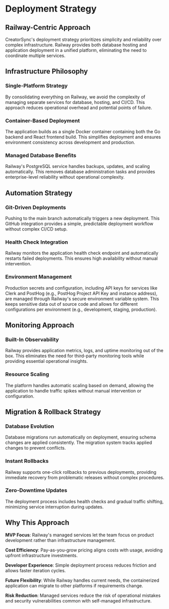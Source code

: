 # Deployment Strategy

## Railway-Centric Approach

CreatorSync's deployment strategy prioritizes simplicity and reliability over complex infrastructure. Railway provides both database hosting and application deployment in a unified platform, eliminating the need to coordinate multiple services.

## Infrastructure Philosophy

### Single-Platform Strategy

By consolidating everything on Railway, we avoid the complexity of managing separate services for database, hosting, and CI/CD. This approach reduces operational overhead and potential points of failure.

### Container-Based Deployment

The application builds as a single Docker container containing both the Go backend and React frontend build. This simplifies deployment and ensures environment consistency across development and production.

### Managed Database Benefits

Railway's PostgreSQL service handles backups, updates, and scaling automatically. This removes database administration tasks and provides enterprise-level reliability without operational complexity.

## Automation Strategy

### Git-Driven Deployments

Pushing to the main branch automatically triggers a new deployment. This GitHub integration provides a simple, predictable deployment workflow without complex CI/CD setup.

### Health Check Integration

Railway monitors the application health check endpoint and automatically restarts failed deployments. This ensures high availability without manual intervention.

### Environment Management

Production secrets and configuration, including API keys for services like Clerk and PostHog (e.g., PostHog Project API Key and instance address), are managed through Railway's secure environment variable system. This keeps sensitive data out of source code and allows for different configurations per environment (e.g., development, staging, production).

## Monitoring Approach

### Built-In Observability

Railway provides application metrics, logs, and uptime monitoring out of the box. This eliminates the need for third-party monitoring tools while providing essential operational insights.

### Resource Scaling

The platform handles automatic scaling based on demand, allowing the application to handle traffic spikes without manual intervention or configuration.

## Migration & Rollback Strategy

### Database Evolution

Database migrations run automatically on deployment, ensuring schema changes are applied consistently. The migration system tracks applied changes to prevent conflicts.

### Instant Rollbacks

Railway supports one-click rollbacks to previous deployments, providing immediate recovery from problematic releases without complex procedures.

### Zero-Downtime Updates

The deployment process includes health checks and gradual traffic shifting, minimizing service interruption during updates.

## Why This Approach

**MVP Focus**: Railway's managed services let the team focus on product development rather than infrastructure management.

**Cost Efficiency**: Pay-as-you-grow pricing aligns costs with usage, avoiding upfront infrastructure investments.

**Developer Experience**: Simple deployment process reduces friction and allows faster iteration cycles.

**Future Flexibility**: While Railway handles current needs, the containerized application can migrate to other platforms if requirements change.

**Risk Reduction**: Managed services reduce the risk of operational mistakes and security vulnerabilities common with self-managed infrastructure.
